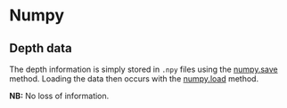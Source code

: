 # Numpy

## Depth data

The depth information is simply stored in `.npy` files using the 
[numpy.save](https://numpy.org/doc/stable/reference/generated/numpy.save.html)
method. Loading the data then occurs with the 
[numpy.load](https://numpy.org/doc/stable/reference/generated/numpy.load.html)
method.

**NB:** No loss of information.

